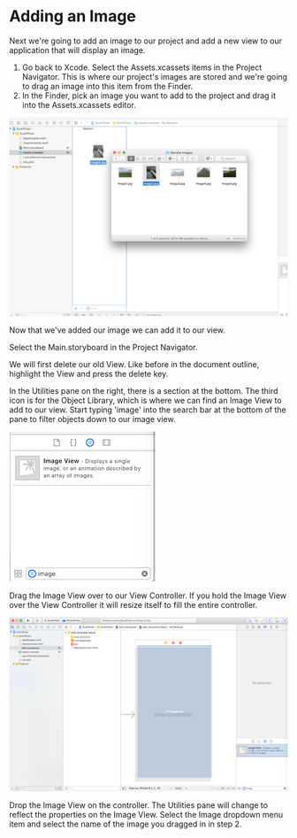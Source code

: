 # Adding an Image

Next we're going to add an image to our project and add a new view to our application that will display an image.

1. Go back to Xcode. Select the Assets.xcassets items in the Project Navigator. This is where our project's images are stored and we're going to drag an image into this item from the Finder.
2. In the Finder, pick an image you want to add to the project and drag it into the Assets.xcassets editor.

![](/assets/Sushi11.png)

Now that we've added our image we can add it to our view.

Select the Main.storyboard in the Project Navigator.

We will first delete our old View. Like before in the document outline, highlight the View and press the delete key.

In the Utilities pane on the right, there is a section at the bottom. The third icon is for the Object Library, which is where we can find an Image View to add to our view. Start typing 'image' into the search bar at the bottom of the pane to filter objects down to our image view.

![](/assets/Sushi10.png)

Drag the Image View over to our View Controller. If you hold the Image View over the View Controller it will resize itself to fill the entire controller.

![](/assets/ImageViewDrag.png)

Drop the Image View on the controller. The Utilities pane will change to reflect the properties on the Image View. Select the Image dropdown menu item and select the name of the image you dragged in in step 2.

